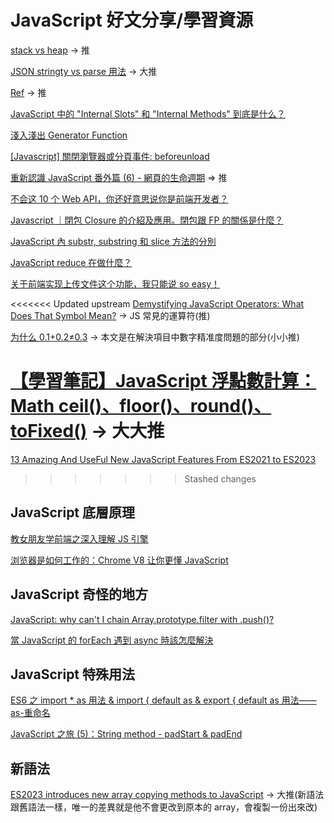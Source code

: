 # JavaScript 好文分享/學習資源

[stack vs heap](https://roykwokcode.medium.com/%E6%99%AE%E9%80%9A%E9%A1%9E%E5%9E%8B%E5%92%8C%E5%B0%8D%E8%B1%A1%E7%9A%84%E5%8D%80%E5%88%A5-%E6%A3%A7%E5%85%A7%E5%AD%98-stack-%E5%A0%86%E5%85%A7%E5%AD%98-heap-44295724848c) -> 推

[JSON stringty vs parse 用法](https://medium.com/itsems-frontend/javascript-json-stringify-and-json-parse-7a1251d3824c) -> 大推

[Ref](https://ithelp.ithome.com.tw/articles/10238058) -> 推

[JavaScript 中的 "Internal Slots" 和 "Internal Methods" 到底是什么？](https://juejin.cn/post/7059344609473724430)

[淺入淺出 Generator Function](https://denny.qollie.com/2016/05/08/es6-generator-func/)

[[Javascript] 關閉瀏覽器或分頁事件: beforeunload](https://firsemisphere.blogspot.com/2019/07/javascript-beforeunload.html)

[重新認識 JavaScript 番外篇 (6) - 網頁的生命週期](https://ithelp.ithome.com.tw/articles/10197335) => 推

[不会这 10 个 Web API，你还好意思说你是前端开发者？](https://juejin.cn/post/7221813031813054501)

[Javascript ｜閉包 Closure 的介紹及應用。閉包跟 FP 的關係是什麼？](https://molly1024.medium.com/javascript-%E9%96%89%E5%8C%85-closure-%E7%9A%84%E4%BB%8B%E7%B4%B9%E5%8F%8A%E6%87%89%E7%94%A8-%E9%96%89%E5%8C%85%E8%B7%9F-fp-%E7%9A%84%E9%97%9C%E4%BF%82%E6%98%AF%E4%BB%80%E9%BA%BC-d9f598c432b7)

[JavaScript 內 substr, substring 和 slice 方法的分別](https://www.foolegg.com/post/what-is-the-difference-between-substr-substring-and-slice-in-javascript/)

[JavaScript reduce 在做什麼？](https://w3c.hexschool.com/blog/a2cb755f)

[关于前端实现上传文件这个功能，我只能说 so easy！](https://juejin.cn/post/7224402365452238906)

<<<<<<< Updated upstream
[Demystifying JavaScript Operators: What Does That Symbol Mean?](https://www.sitepoint.com/javascript-operators/) -> JS 常見的運算符(推)

[为什么 0.1+0.2≠0.3](https://juejin.cn/post/7253453908038746173) -> 本文是在解決項目中數字精准度問題的部分(小小推)

[【學習筆記】JavaScript 浮點數計算：Math ceil()、floor()、round()、toFixed()](https://hackmd.io/@Heidi-Liu/javascript-floating-number) -> 大大推
=======
[13 Amazing And UseFul New JavaScript Features From ES2021 to ES2023](https://javascript.plainenglish.io/13-amazing-and-useful-new-javascript-features-from-es2021-to-es2023-5aefc99718e4)
>>>>>>> Stashed changes

## JavaScript 底層原理

[教女朋友学前端之深入理解 JS 引擎](https://segmentfault.com/a/1190000040519211)

[浏览器是如何工作的：Chrome V8 让你更懂 JavaScript](https://segmentfault.com/a/1190000037435824)

## JavaScript 奇怪的地方

[JavaScript: why can't I chain Array.prototype.filter with .push()?](https://stackoverflow.com/questions/21933217/javascript-why-cant-i-chain-array-prototype-filter-with-push)

[當 JavaScript 的 forEach 遇到 async 時該怎麼解決](https://israynotarray.com/javascript/20211029/2739130728/)

## JavaScript 特殊用法

[ES6 之 import \* as 用法 & import { default as & export { default as 用法——as-重命名](https://blog.csdn.net/weixin_44867717/article/details/124142489)

[JavaScript 之旅 (5)：String method - padStart & padEnd](https://ithelp.ithome.com.tw/articles/10240599)

## 新語法

[ES2023 introduces new array copying methods to JavaScript](https://www.sonarsource.com/blog/es2023-new-array-copying-methods-javascript/?fbclid=IwAR2eelBnYb4zH_M5rdM1rkqUivRvFjhn04GhKPBf04TDpPG2eSAAg6Xyh24) -> 大推(新語法跟舊語法一樣，唯一的差異就是他不會更改到原本的 array，會複製一份出來改)
